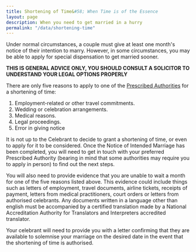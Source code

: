 ```yaml
---
title: Shortening of Time&#58; When Time is of the Essence
layout: page
description: When you need to get married in a hurry
permalink: "/data/shortening-time"
---
```


Under normal circumstances, a couple must give at least one month's notice of their intention to marry. However, in some circumstances, you may be able to apply for special dispensation to get married sooner.

**THIS IS GENERAL ADVICE ONLY, YOU SHOULD CONSULT A SOLICITOR TO UNDERSTAND YOUR LEGAL OPTIONS PROPERLY**

There are only five reasons to apply to one of the [Prescribed Authorities](https://marriage.ag.gov.au/stateofficers/authorities) for a shortening of time:
1. Employment-related or other travel commitments.
2. Wedding or celebration arrangements.
3. Medical reasons.
4. Legal proceedings.
5. Error in giving notice

It is not up to the Celebrant to decide to grant a shortening of time, or even to apply for it to be considered. Once the Notice of Intended Marriage has been completed, you will need to get in touch with your preferred Prescribed Authority (bearing in mind that some authorities may require you to apply in person) to find out the next steps.

You will also need to provide evidence that you are unable to wait a month for one of the five reasons listed above. This evidence could include things such as letters of employment, travel documents, airline tickets, receipts of payment, letters from medical practitioners, court orders or letters from authorised celebrants. Any documents written in a language other than english must be accompanied by a certified translation made by a National Accreditation Authority for Translators and Interpreters accredited translator.

Your celebrant will need to provide you with a letter confirming that they are available to solemnise your marriage on the desired date in the event that the shortening of time is authorised. 